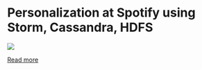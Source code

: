 # Personalization at Spotify using Storm, Cassandra, HDFS

![](https://github.com/Anshul619/Real-World-Tech-Stacks/tree/main/Spotify/PersonalizationSpotify.drawio.png)

[Read more](https://github.com/Anshul619/Real-World-Tech-Stacks/tree/main/Spotify)